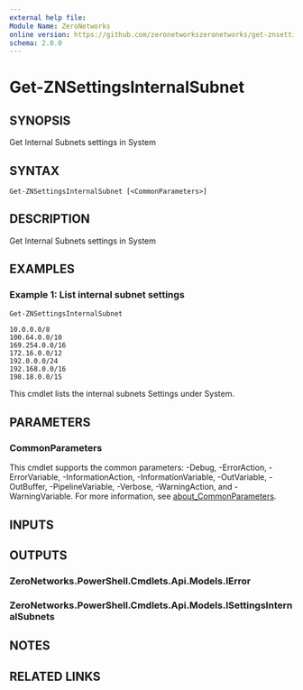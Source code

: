 ```yaml
---
external help file:
Module Name: ZeroNetworks
online version: https://github.com/zeronetworkszeronetworks/get-znsettingsinternalsubnet
schema: 2.0.0
---
```


# Get-ZNSettingsInternalSubnet

## SYNOPSIS
Get Internal Subnets settings in System

## SYNTAX

```
Get-ZNSettingsInternalSubnet [<CommonParameters>]
```

## DESCRIPTION
Get Internal Subnets settings in System

## EXAMPLES

### Example 1: List internal subnet settings
```powershell
Get-ZNSettingsInternalSubnet
```

```output
10.0.0.0/8
100.64.0.0/10
169.254.0.0/16
172.16.0.0/12
192.0.0.0/24
192.168.0.0/16
198.18.0.0/15
```

This cmdlet lists the internal subnets Settings under System.

## PARAMETERS

### CommonParameters
This cmdlet supports the common parameters: -Debug, -ErrorAction, -ErrorVariable, -InformationAction, -InformationVariable, -OutVariable, -OutBuffer, -PipelineVariable, -Verbose, -WarningAction, and -WarningVariable. For more information, see [about_CommonParameters](http://go.microsoft.com/fwlink/?LinkID=113216).

## INPUTS

## OUTPUTS

### ZeroNetworks.PowerShell.Cmdlets.Api.Models.IError

### ZeroNetworks.PowerShell.Cmdlets.Api.Models.ISettingsInternalSubnets

## NOTES

## RELATED LINKS

